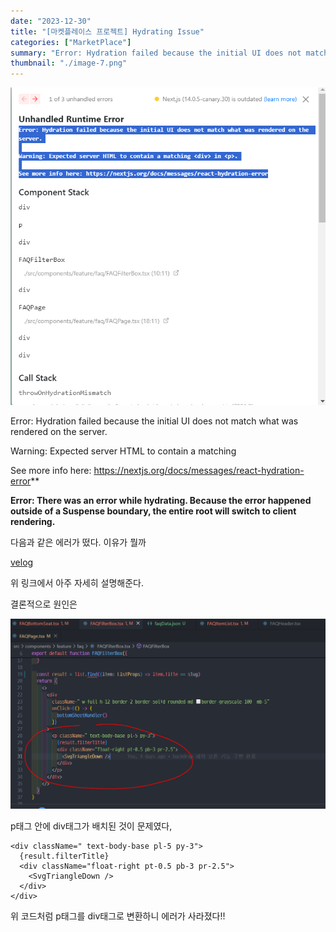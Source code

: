 ```yaml
---
date: "2023-12-30"
title: "[마켓플레이스 프로젝트] Hydrating Issue"
categories: ["MarketPlace"]
summary: "Error: Hydration failed because the initial UI does not match what was rendered on the server."
thumbnail: "./image-7.png"
---
```


![alt text](image-7.png)

Error: Hydration failed because the initial UI does not match what was rendered on the server.

Warning: Expected server HTML to contain a matching

See more info here: https://nextjs.org/docs/messages/react-hydration-error**

**Error: There was an error while hydrating. Because the error happened outside of a Suspense boundary, the entire root will switch to client rendering.**

다음과 같은 에러가 떴다. 이유가 뭘까

[velog](https://velog.io/@juurom/TIL-react-hydration-error-원인-및-해결방법-feat.-react-calendar)

위 링크에서 아주 자세히 설명해준다.

결론적으로 원인은

![alt text](image-8.png)

p태그 안에 div태그가 배치된 것이 문제였다,

```tsx
<div className=" text-body-base pl-5 py-3">
  {result.filterTitle}
  <div className="float-right pt-0.5 pb-3 pr-2.5">
    <SvgTriangleDown />
  </div>
</div>
```

위 코드처럼 p태그를 div태그로 변환하니 에러가 사라졌다!!
